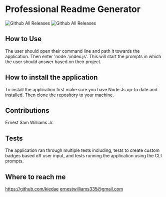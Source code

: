# Professional Readme Generator 
![Github All Releases](https://img.shields.io/badge/license-MIT-yellowgreen.svg) ![Github All Releases](https://img.shields.io/badge/git_hub-Kiedae-blue)
## How to Use
The user should open their command line and path it towards the application. Then enter 'node .\index.js'. This will start the prompts in which the user should answer based on their project.

## How to install the application 
To install the application first make sure you have Node.Js up-to date and installed. Then clone the repository to your machine.

## Contributions 
Ernest Sam Williams Jr.

## Tests 
The application ran through multiple tests including, tests to create custom badges based off user input, and tests running the application using the CLI prompts.

## Where to reach me
https://github.com/kiedae
ernestwilliams335@gmail.com


